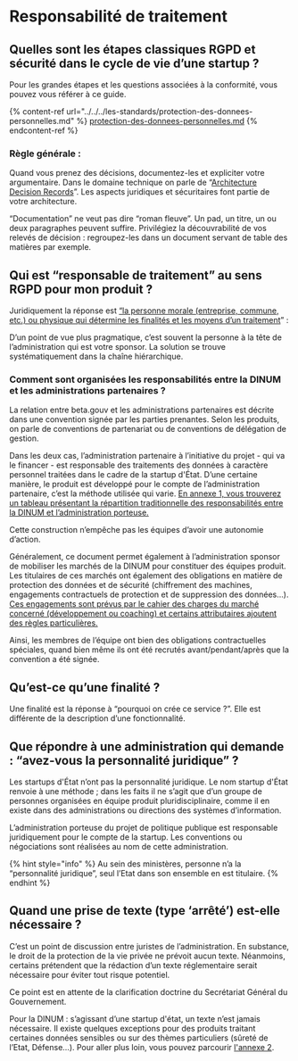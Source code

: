 # Responsabilité de traitement

## **Quelles sont les étapes classiques RGPD et sécurité dans le cycle de vie d’une startup ?**

Pour les grandes étapes et les questions associées à la conformité, vous pouvez vous référer à ce guide.

{% content-ref url="../../../les-standards/protection-des-donnees-personnelles.md" %}
[protection-des-donnees-personnelles.md](../../../les-standards/protection-des-donnees-personnelles.md)
{% endcontent-ref %}

### Règle générale :

Quand vous prenez des décisions, documentez-les et expliciter votre argumentaire. Dans le domaine technique on parle de “[Architecture Decision Records](https://github.com/joelparkerhenderson/architecture_decision_record)”. Les aspects juridiques et sécuritaires font partie de votre architecture.

“Documentation” ne veut pas dire “roman fleuve”. Un pad, un titre, un ou deux paragraphes peuvent suffire. Privilégiez la découvrabilité de vos relevés de décision : regroupez-les dans un document servant de table des matières par exemple.

## **Qui est “responsable de traitement” au sens RGPD pour mon produit ?**

Juridiquement la réponse est [“la personne morale (entreprise, commune, etc.) ou physique qui détermine les finalités et les moyens d’un traitement](https://www.cnil.fr/fr/definition/responsable-de-traitement)” :

D’un point de vue plus pragmatique, c’est souvent la personne à la tête de l’administration qui est votre sponsor. La solution se trouve systématiquement dans la chaîne hiérarchique.

### **Comment sont organisées les responsabilités entre la DINUM et les administrations partenaires ?**

La relation entre beta.gouv et les administrations partenaires est décrite dans une convention signée par les parties prenantes. Selon les produits, on parle de conventions de partenariat ou de conventions de délégation de gestion.

Dans les deux cas, l’administration partenaire à l’initiative du projet - qui va le financer - est responsable des traitements des données à caractère personnel traitées dans le cadre de la startup d'État. D’une certaine manière, le produit est développé pour le compte de l’administration partenaire, c’est la méthode utilisée qui varie. [En annexe 1, vous trouverez un tableau présentant la répartition traditionnelle des responsabilités entre la DINUM et l’administration porteuse.](annexe-1-tableau-presentant-la-repartition-traditionnelle-entre-les-startups-detat-et-leurs-spons.md)

Cette construction n’empêche pas les équipes d’avoir une autonomie d’action.

Généralement, ce document permet également à l’administration sponsor de mobiliser les marchés de la DINUM pour constituer des équipes produit. Les titulaires de ces marchés ont également des obligations en matière de protection des données et de sécurité (chiffrement des machines, engagements contractuels de protection et de suppression des données…). [Ces engagements sont prévus par le cahier des charges du marché concerné (développement ou coaching) et certains attributaires ajoutent des règles particulières.](../../../gestion-au-quotidien/marches/)

Ainsi, les membres de l’équipe ont bien des obligations contractuelles spéciales, quand bien même ils ont été recrutés avant/pendant/après que la convention a été signée.

## **Qu’est-ce qu’une finalité ?**

Une finalité est la réponse à “pourquoi on crée ce service ?”. Elle est différente de la description d’une fonctionnalité.

## **Que répondre à une administration qui demande : “avez-vous la personnalité juridique” ?**

Les startups d'État n’ont pas la personnalité juridique. Le nom startup d'État renvoie à une méthode ; dans les faits il ne s’agit que d’un groupe de personnes organisées en équipe produit pluridisciplinaire, comme il en existe dans des administrations ou directions des systèmes d’information.

L’administration porteuse du projet de politique publique est responsable juridiquement pour le compte de la startup. Les conventions ou négociations sont réalisées au nom de cette administration.

{% hint style="info" %}
Au sein des ministères, personne n’a la “personnalité juridique”, seul l’Etat dans son ensemble en est titulaire.
{% endhint %}

## **Quand une prise de texte (type ‘arrêté’) est-elle nécessaire ?**

C’est un point de discussion entre juristes de l’administration. En substance, le droit de la protection de la vie privée ne prévoit aucun texte. Néanmoins, certains prétendent que la rédaction d’un texte réglementaire serait nécessaire pour éviter tout risque potentiel.

Ce point est en attente de la clarification doctrine du Secrétariat Général du Gouvernement.

Pour la DINUM : s’agissant d’une startup d'état, un texte n’est jamais nécessaire. Il existe quelques exceptions pour des produits traitant certaines données sensibles ou sur des thèmes particuliers (sûreté de l’Etat, Défense…). Pour aller plus loin, vous pouvez parcourir [l'annexe 2](annexe-2-dans-quel-cas-un-texte-juridique-est-il-necessaire-pour-mettre-en-oeuvre-mon-produit.md).
